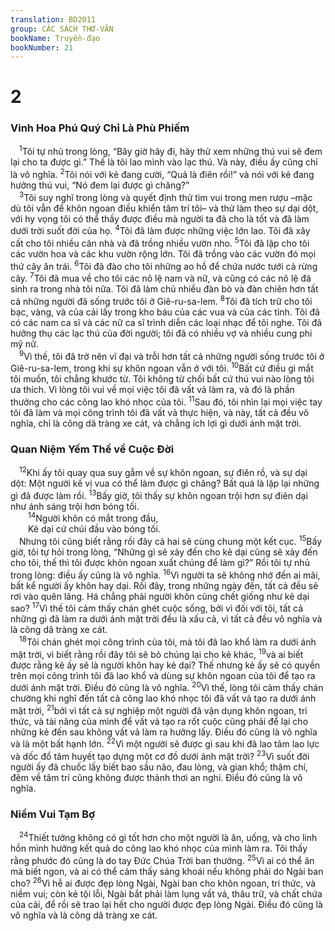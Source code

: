 ```yaml
---
translation: BD2011
group: CÁC SÁCH THƠ-VĂN
bookName: Truyền-đạo 
bookNumber: 21
---
```


<div class="title"><h1>2</h1><h3>Vinh Hoa Phú Quý Chỉ Là Phù Phiếm</h3></div>
<span class="verse tr_2_1"> <sup>1</sup>Tôi tự nhủ trong lòng, “Bây giờ hãy đi, hãy thử xem những thú vui sẽ đem lại cho ta được gì.” Thế là tôi lao mình vào lạc thú. Và này, điều ấy cũng chỉ là vô nghĩa. </span>
<span class="verse tr_2_2"><sup>2</sup>Tôi nói với kẻ đang cười, “Quả là điên rồi!” và nói với kẻ đang hưởng thú vui, “Nó đem lại được gì chăng?”<br/></span>
<span class="verse tr_2_3"> <sup>3</sup>Tôi suy nghĩ trong lòng và quyết định thử tìm vui trong men rượu –mặc dù tôi vẫn để khôn ngoan điều khiển tâm trí tôi– và thử làm theo sự dại dột, với hy vọng tôi có thể thấy được điều mà người ta đã cho là tốt và đã làm dưới trời suốt đời của họ. </span>
<span class="verse tr_2_4"><sup>4</sup>Tôi đã làm được những việc lớn lao. Tôi đã xây cất cho tôi nhiều căn nhà và đã trồng nhiều vườn nho. </span>
<span class="verse tr_2_5"><sup>5</sup>Tôi đã lập cho tôi các vườn hoa và các khu vườn rộng lớn. Tôi đã trồng vào các vườn đó mọi thứ cây ăn trái. </span>
<span class="verse tr_2_6"><sup>6</sup>Tôi đã đào cho tôi những ao hồ để chứa nước tưới cả rừng cây. </span>
<span class="verse tr_2_7"><sup>7</sup>Tôi đã mua về cho tôi các nô lệ nam và nữ, và cũng có các nô lệ đã sinh ra trong nhà tôi nữa. Tôi đã làm chủ nhiều đàn bò và đàn chiên hơn tất cả những người đã sống trước tôi ở Giê-ru-sa-lem. </span>
<span class="verse tr_2_8"><sup>8</sup>Tôi đã tích trữ cho tôi bạc, vàng, và của cải lấy trong kho báu của các vua và của các tỉnh. Tôi đã có các nam ca sĩ và các nữ ca sĩ trình diễn các loại nhạc để tôi nghe. Tôi đã hưởng thụ các lạc thú của đời người; tôi đã có nhiều vợ và nhiều cung phi mỹ nữ.<br/></span>
<span class="verse tr_2_9"> <sup>9</sup>Vì thế, tôi đã trở nên vĩ đại và trỗi hơn tất cả những người sống trước tôi ở Giê-ru-sa-lem, trong khi sự khôn ngoan vẫn ở với tôi. </span>
<span class="verse tr_2_10"><sup>10</sup>Bất cứ điều gì mắt tôi muốn, tôi chẳng khước từ. Tôi không từ chối bất cứ thú vui nào lòng tôi ưa thích. Vì lòng tôi vui về mọi việc tôi đã vất vả làm ra, và đó là phần thưởng cho các công lao khó nhọc của tôi. </span>
<span class="verse tr_2_11"><sup>11</sup>Sau đó, tôi nhìn lại mọi việc tay tôi đã làm và mọi công trình tôi đã vất vả thực hiện, và này, tất cả đều vô nghĩa, chỉ là công dã tràng xe cát, và chẳng ích lợi gì dưới ánh mặt trời.<br/></span>
<div class="title"><h3>Quan Niệm Yếm Thế về Cuộc Ðời</h3></div>
<span class="verse tr_2_12"> <sup>12</sup>Khi ấy tôi quay qua suy gẫm về sự khôn ngoan, sự điên rồ, và sự dại dột: Một người kế vị vua có thể làm được gì chăng? Bất quá là lặp lại những gì đã được làm rồi. </span>
<span class="verse tr_2_13"><sup>13</sup>Bấy giờ, tôi thấy sự khôn ngoan trội hơn sự điên dại như ánh sáng trội hơn bóng tối.<br/></span>
<span class="verse tr_2_14">  <sup>14</sup>Người khôn có mắt trong đầu,<br/>  Kẻ dại cứ chúi đầu vào bóng tối.<br/> Nhưng tôi cũng biết rằng rồi đây cả hai sẽ cùng chung một kết cục. </span>
<span class="verse tr_2_15"><sup>15</sup>Bấy giờ, tôi tự hỏi trong lòng, “Những gì sẽ xảy đến cho kẻ dại cũng sẽ xảy đến cho tôi, thế thì tôi được khôn ngoan xuất chúng để làm gì?” Rồi tôi tự nhủ trong lòng: điều ấy cũng là vô nghĩa. </span>
<span class="verse tr_2_16"><sup>16</sup>Vì người ta sẽ không nhớ đến ai mãi, bất kể người ấy khôn hay dại. Rồi đây, trong những ngày đến, tất cả đều sẽ rơi vào quên lãng. Há chẳng phải người khôn cũng chết giống như kẻ dại sao? </span>
<span class="verse tr_2_17"><sup>17</sup>Vì thế tôi cảm thấy chán ghét cuộc sống, bởi vì đối với tôi, tất cả những gì đã làm ra dưới ánh mặt trời đều là xấu cả, vì tất cả đều vô nghĩa và là công dã tràng xe cát.<br/></span>
<span class="verse tr_2_18"> <sup>18</sup>Tôi chán ghét mọi công trình của tôi, mà tôi đã lao khổ làm ra dưới ánh mặt trời, vì biết rằng rồi đây tôi sẽ bỏ chúng lại cho kẻ khác, </span>
<span class="verse tr_2_19"><sup>19</sup>và ai biết được rằng kẻ ấy sẽ là người khôn hay kẻ dại? Thế nhưng kẻ ấy sẽ có quyền trên mọi công trình tôi đã lao khổ và dùng sự khôn ngoan của tôi để tạo ra dưới ánh mặt trời. Ðiều đó cũng là vô nghĩa. </span>
<span class="verse tr_2_20"><sup>20</sup>Vì thế, lòng tôi cảm thấy chán chường khi nghĩ đến tất cả công lao khó nhọc tôi đã vất vả tạo ra dưới ánh mặt trời, </span>
<span class="verse tr_2_21"><sup>21</sup>bởi vì tất cả sự nghiệp một người đã vận dụng khôn ngoan, tri thức, và tài năng của mình để vất vả tạo ra rốt cuộc cũng phải để lại cho những kẻ đến sau không vất vả làm ra hưởng lấy. Ðiều đó cũng là vô nghĩa và là một bất hạnh lớn. </span>
<span class="verse tr_2_22"><sup>22</sup>Vì một người sẽ được gì sau khi đã lao tâm lao lực và dốc đổ tâm huyết tạo dựng một cơ đồ dưới ánh mặt trời? </span>
<span class="verse tr_2_23"><sup>23</sup>Vì suốt đời người ấy đã chuốc lấy biết bao sầu não, đau lòng, và gian khổ; thậm chí, đêm về tâm trí cũng không được thảnh thơi an nghỉ. Ðiều đó cũng là vô nghĩa.<br/></span>
<div class="title"><h3>Niềm Vui Tạm Bợ</h3></div>
<span class="verse tr_2_24"> <sup>24</sup>Thiết tưởng không có gì tốt hơn cho một người là ăn, uống, và cho linh hồn mình hưởng kết quả do công lao khó nhọc của mình làm ra. Tôi thấy rằng phước đó cũng là do tay Ðức Chúa Trời ban thưởng. </span>
<span class="verse tr_2_25"><sup>25</sup>Vì ai có thể ăn mà biết ngon, và ai có thể cảm thấy sảng khoái nếu không phải do Ngài ban cho? </span>
<span class="verse tr_2_26"><sup>26</sup>Vì hễ ai được đẹp lòng Ngài, Ngài ban cho khôn ngoan, tri thức, và niềm vui; còn kẻ tội lỗi, Ngài bắt phải làm lụng vất vả, thâu trữ, và chất chứa của cải, để rồi sẽ trao lại hết cho người được đẹp lòng Ngài. Ðiều đó cũng là vô nghĩa và là công dã tràng xe cát.<br/></span>

